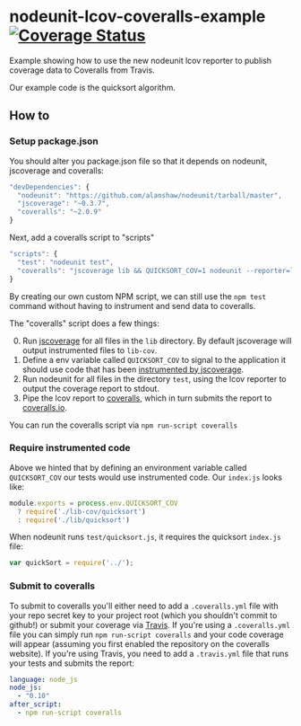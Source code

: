nodeunit-lcov-coveralls-example [![Coverage Status](https://coveralls.io/repos/alanshaw/nodeunit-lcov-coveralls-example/badge.png)](https://coveralls.io/r/alanshaw/nodeunit-lcov-coveralls-example)
===

Example showing how to use the new nodeunit lcov reporter to publish coverage data to Coveralls from Travis.

Our example code is the quicksort algorithm.

How to
---

### Setup package.json

You should alter you package.json file so that it depends on nodeunit, jscoverage and coveralls:

```javascript
"devDependencies": {
  "nodeunit": "https://github.com/alanshaw/nodeunit/tarball/master",
  "jscoverage": "~0.3.7",
  "coveralls": "~2.0.9"
}
```

Next, add a coveralls script to "scripts"

```javascript
"scripts": {
  "test": "nodeunit test",
  "coveralls": "jscoverage lib && QUICKSORT_COV=1 nodeunit --reporter=lcov test | coveralls"
}
```

By creating our own custom NPM script, we can still use the `npm test` command without having to instrument and send data to coveralls.

The "coveralls" script does a few things:

0. Run [jscoverage](https://npmjs.org/package/jscoverage) for all files in the `lib` directory. By default jscoverage will output instrumented files to `lib-cov`.
1. Define a env variable called `QUICKSORT_COV` to signal to the application it should use code that has been [instrumented by jscoverage](http://siliconforks.com/jscoverage/manual.html).
2. Run nodeunit for all files in the directory `test`, using the lcov reporter to output the coverage report to stdout.
3. Pipe the lcov report to [coveralls](https://npmjs.org/package/coveralls), which in turn submits the report to [coveralls.io](https://coveralls.io/).

You can run the coveralls script via `npm run-script coveralls`

### Require instrumented code

Above we hinted that by defining an environment variable called `QUICKSORT_COV` our tests would use instrumented code. Our `index.js` looks like:

```javascript
module.exports = process.env.QUICKSORT_COV
  ? require('./lib-cov/quicksort')
  : require('./lib/quicksort')
```

When nodeunit runs `test/quicksort.js`, it requires the quicksort `index.js` file:

```javascript
var quickSort = require('../');
```

### Submit to coveralls

To submit to coveralls you'll either need to add a `.coveralls.yml` file with your repo secret key to your project root (which you shouldn't commit to github!) or submit your coverage via [Travis](https://travis-ci.org/). If you're using a `.coveralls.yml` file you can simply run `npm run-script coveralls` and your code coverage will appear (assuming you first enabled the repository on the coveralls website). If you're using Travis, you need to add a `.travis.yml` file that runs your tests and submits the report:

```yaml
language: node_js
node_js:
  - "0.10"
after_script:
  - npm run-script coveralls
```
